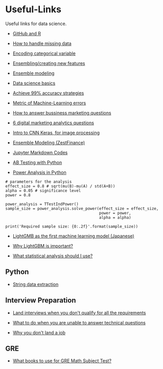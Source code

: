 # Useful-Links
Useful links for data science.

- [GitHub and R](https://resources.github.com/whitepapers/github-and-rstudio/)

- [How to handle missing data](https://machinelearningmastery.com/handle-missing-data-python/)

- [Encoding categorical variable](https://pbpython.com/categorical-encoding.html)

- [Ensembling/creating new features](https://www.kaggle.com/arthurtok/introduction-to-ensembling-stacking-in-python)

- [Ensemble modeling](https://www.kaggle.com/yassineghouzam/titanic-top-4-with-ensemble-modeling)

- [Data science basics](https://www.kaggle.com/startupsci/titanic-data-science-solutions)

- [Achieve 99% accuracy strategies](https://www.kaggle.com/ldfreeman3/a-data-science-framework-to-achieve-99-accuracy)

- [Metric of Machine-Learning errors](https://towardsdatascience.com/how-to-select-the-right-evaluation-metric-for-machine-learning-models-part-1-regrression-metrics-3606e25beae0)

- [How to answer bussiness marketing questions](https://blog.hubspot.com/marketing/marketing-questions-analytics)

- [6 digital marketing analytics questions](https://www.socialmediatoday.com/news/6-digital-marketing-analytics-questions-answered/539450/)

- [Intro to CNN Keras, for image processing](https://www.kaggle.com/yassineghouzam/introduction-to-cnn-keras-0-997-top-6)

- [Ensemble Modeling (ZestFinance)](https://www.zestfinance.com/blog/many-heads-are-better-than-one-making-the-case-for-ensemble-learning)

- [Jupyter Markdown Codes](https://jupyter-notebook.readthedocs.io/en/stable/examples/Notebook/Working%20With%20Markdown%20Cells.html)

- [AB Testing with Python](https://towardsdatascience.com/the-math-behind-a-b-testing-with-example-code-part-1-of-2-7be752e1d06f)

- [Power Analysis in Python](https://towardsdatascience.com/introduction-to-power-analysis-in-python-e7b748dfa26)

```{python}
# parameters for the analysis 
effect_size = 0.8 # sqrt(mu(B)-mu(A) / std(A+B))
alpha = 0.05 # significance level
power = 0.8

power_analysis = TTestIndPower()
sample_size = power_analysis.solve_power(effect_size = effect_size, 
                                         power = power, 
                                         alpha = alpha)

print('Required sample size: {0:.2f}'.format(sample_size))
```
- [LightGMB as the first machine learning model (Japanese)](https://upura.hatenablog.com/entry/2019/10/29/184617)

- [Why LightGBM is important?](https://medium.com/@pushkarmandot/https-medium-com-pushkarmandot-what-is-lightgbm-how-to-implement-it-how-to-fine-tune-the-parameters-60347819b7fc)

- [What statistical analysis should I use?](https://stats.idre.ucla.edu/spss/whatstat/what-statistical-analysis-should-i-usestatistical-analyses-using-spss/?fbclid=IwAR2pyDQW57ev3wYNkFnjg_p-kBYA6Vxyd0KT58cuom2veNo0a2-hgVZXZak)


## Python

- [String data extraction](https://docs.python.org/3/howto/regex.html)


## Interview Preparation

- [Land interviews when you don't qualify for all the requirements](https://www.themuse.com/advice/8-ways-you-can-still-land-an-interview-when-you-dont-meet-all-the-requirements)

- [What to do when you are unable to answer technical questions](https://www.quora.com/What-should-I-do-when-asked-a-technical-question-that-I-am-unable-to-answer-at-that-moment-during-a-software-internship-interview)

- [Why you don't land a job](https://www.themuse.com/advice/3-reasons-youre-not-getting-hired-even-though-youre-100-qualified)

## GRE

- [What books to use for GRE Math Subject Test?](https://math.stackexchange.com/questions/269549/recommending-books-for-gre-math-subject-test)












